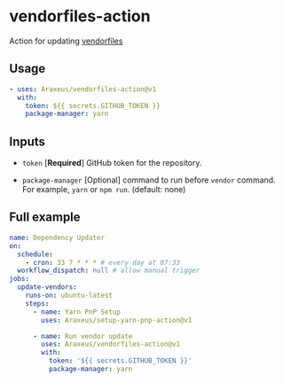 # vendorfiles-action

 Action for updating [vendorfiles](https://github.com/Araxeus/vendorfiles)

## Usage

```yaml
- uses: Araxeus/vendorfiles-action@v1
  with:
    token: ${{ secrets.GITHUB_TOKEN }}
    package-manager: yarn
```

## Inputs

* `token` [**Required**] GitHub token for the repository.

* `package-manager` [Optional] command to run before `vendor` command. For example, `yarn` or `npm run`. (default: none)

## Full example

```yaml
name: Dependency Updater
on:
  schedule:
    - cron: 33 7 * * * # every day at 07:33
  workflow_dispatch: null # allow manual trigger
jobs:
  update-vendors:
    runs-on: ubuntu-latest
    steps:
      - name: Yarn PnP Setup
        uses: Araxeus/setup-yarn-pnp-action@v1

      - name: Run vendor update
        uses: Araxeus/vendorfiles-action@v1
        with:
          token: '${{ secrets.GITHUB_TOKEN }}'
          package-manager: yarn
```
